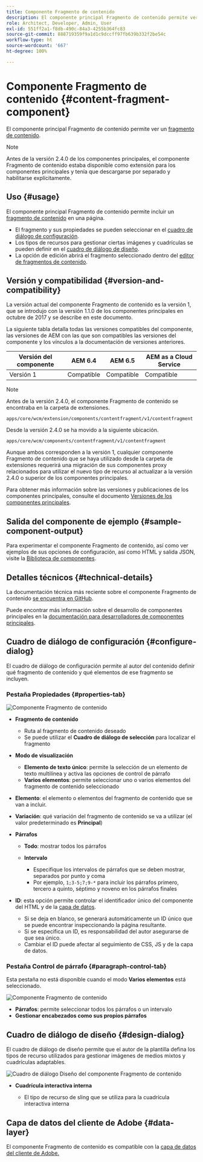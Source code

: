 ```yaml
---
title: Componente Fragmento de contenido
description: El componente principal Fragmento de contenido permite ver un fragmento de contenido.
role: Architect, Developer, Admin, User
exl-id: 551ff2a1-f8db-490c-84a3-4255b364fc83
source-git-commit: 888719359f9a1d1c9dccff97fb639b332f2be54c
workflow-type: ht
source-wordcount: '667'
ht-degree: 100%

---
```


# Componente Fragmento de contenido {#content-fragment-component}

El componente principal Fragmento de contenido permite ver un [fragmento de contenido](https://experienceleague.adobe.com/docs/experience-manager-cloud-service/assets/content-fragments/content-fragments.html?lang=es).

>[!NOTE]
>
>Antes de la versión 2.4.0 de los componentes principales, el componente Fragmento de contenido estaba disponible como extensión para los componentes principales y tenía que descargarse por separado y habilitarse explícitamente.

## Uso {#usage}

El componente principal Fragmento de contenido permite incluir un [fragmento de contenido](https://experienceleague.adobe.com/docs/experience-manager-cloud-service/assets/content-fragments/content-fragments.html?lang=es) en una página.

* El fragmento y sus propiedades se pueden seleccionar en el [cuadro de diálogo de configuración](#configure-dialog).
* Los tipos de recursos para gestionar ciertas imágenes y cuadrículas se pueden definir en el [cuadro de diálogo de diseño](#design-dialog).
* La opción de edición abrirá el fragmento seleccionado dentro del [editor de fragmentos de contenido](https://experienceleague.adobe.com/docs/experience-manager-cloud-service/assets/content-fragments/content-fragments-variations.html?lang=es).

## Versión y compatibilidad {#version-and-compatibility}

La versión actual del componente Fragmento de contenido es la versión 1, que se introdujo con la versión 1.1.0 de los componentes principales en octubre de 2017 y se describe en este documento.

La siguiente tabla detalla todas las versiones compatibles del componente, las versiones de AEM con las que son compatibles las versiones del componente y los vínculos a la documentación de versiones anteriores.

| Versión del componente | AEM 6.4 | AEM 6.5 | AEM as a Cloud Service |
|--- |--- |---|---|
| Versión 1 | Compatible | Compatible | Compatible |

>[!NOTE]
>
>Antes de la versión 2.4.0, el componente Fragmento de contenido se encontraba en la carpeta de extensiones.
>
> `apps/core/wcm/extension/components/contentfragment/v1/contentfragment`
> 
>Desde la versión 2.4.0 se ha movido a la siguiente ubicación.
>
>`apps/core/wcm/components/contentfragment/v1/contentfragment`
>
>Aunque ambos corresponden a la versión 1, cualquier componente Fragmento de contenido que se haya utilizado desde la carpeta de extensiones requerirá una migración de sus componentes proxy relacionados para utilizar el nuevo tipo de recurso al actualizar a la versión 2.4.0 o superior de los componentes principales.

Para obtener más información sobre las versiones y publicaciones de los componentes principales, consulte el documento [Versiones de los componentes principales](/help/versions.md).

## Salida del componente de ejemplo {#sample-component-output}

Para experimentar el componente Fragmento de contenido, así como ver ejemplos de sus opciones de configuración, así como HTML y salida JSON, visite la [Biblioteca de componentes](https://adobe.com/go/aem_cmp_library_cf_es).

## Detalles técnicos {#technical-details}

La documentación técnica más reciente sobre el componente Fragmento de contenido [se encuentra en GitHub](https://adobe.com/go/aem_cmp_tech_cf_v1_es).

Puede encontrar más información sobre el desarrollo de componentes principales en la [documentación para desarrolladores de componentes principales](/help/developing/overview.md).

## Cuadro de diálogo de configuración {#configure-dialog}

El cuadro de diálogo de configuración permite al autor del contenido definir qué fragmento de contenido y qué elementos de ese fragmento se incluyen.

### Pestaña Propiedades {#properties-tab}

![Componente Fragmento de contenido](/help/assets/content-fragment-edit-properties.png)

* **Fragmento de contenido**

   * Ruta al fragmento de contenido deseado
   * Se puede utilizar el **Cuadro de diálogo de selección** para localizar el fragmento

* **Modo de visualización**
   * **Elemento de texto único**: permite la selección de un elemento de texto multilínea y activa las opciones de control de párrafo
   * **Varios elementos**: permite seleccionar uno o varios elementos del fragmento de contenido seleccionado
* **Elemento**: el elemento o elementos del fragmento de contenido que se van a incluir.
* **Variación**: qué variación del fragmento de contenido se va a utilizar (el valor predeterminado es **Principal**)

* **Párrafos**

   * **Todo**: mostrar todos los párrafos
   * **Intervalo**

      * Especifique los intervalos de párrafos que se deben mostrar, separados por punto y coma
      * Por ejemplo, `1;3-5;7;9-*` para incluir los párrafos primero, tercero a quinto, séptimo y noveno en los párrafos finales
* **ID**: esta opción permite controlar el identificador único del componente del HTML y de la [capa de datos](/help/developing/data-layer/overview.md).
   * Si se deja en blanco, se generará automáticamente un ID único que se puede encontrar inspeccionando la página resultante.
   * Si se especifica un ID, es responsabilidad del autor asegurarse de que sea único.
   * Cambiar el ID puede afectar al seguimiento de CSS, JS y de la capa de datos.

### Pestaña Control de párrafo {#paragraph-control-tab}

Esta pestaña no está disponible cuando el modo **Varios elementos** está seleccionado.

![Componente Fragmento de contenido](/help/assets/content-fragment-edit-paragraph.png)

* **Párrafos**: permite seleccionar todos los párrafos o un intervalo
* **Gestionar encabezados como sus propios párrafos**

## Cuadro de diálogo de diseño {#design-dialog}

El cuadro de diálogo de diseño permite que el autor de la plantilla defina los tipos de recurso utilizados para gestionar imágenes de medios mixtos y cuadrículas adaptables.

![Cuadro de diálogo Diseño del componente Fragmento de contenido](/help/assets/content-fragment-design.png)

* **Cuadrícula interactiva interna**

   * El tipo de recurso de sling que se utiliza para la cuadrícula interactiva interna

## Capa de datos del cliente de Adobe {#data-layer}

El componente Fragmento de contenido es compatible con la [capa de datos del cliente de Adobe.](/help/developing/data-layer/overview.md)
